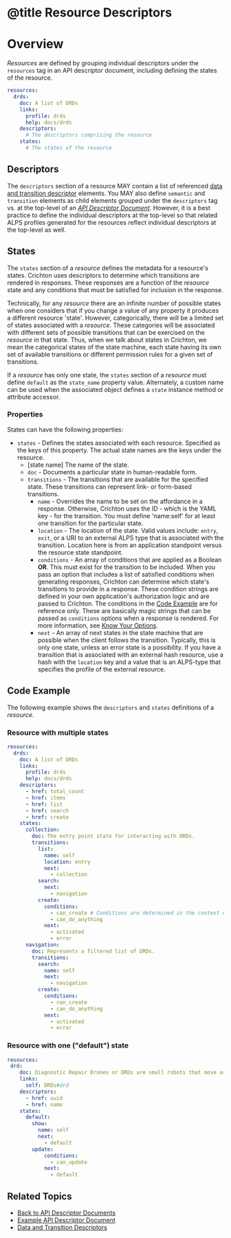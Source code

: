 # @title Resource Descriptors

# Overview
_Resources_ are defined by grouping individual descriptors under the `resources` tag in an API descriptor document,
including defining the states of the resource. 

```yaml
resources:
  drds:
    doc: A list of DRDs
    links:
      profile: drds
      help: docs/drds
    descriptors:
      # The descriptors comprising the resource
    states:
      # The states of the resource
```

## Descriptors <a name="descriptors"></a>
The `descriptors` section of a resource MAY contain a list of referenced [data and transition descriptor][] elements. 
You MAY also define `semantic` and `transition` elements as child elements grouped under the `descriptors` tag vs. at 
the top-level of an [_API Descriptor Document_][]. However, it is a best practice to define the individual descriptors 
at the top-level so that related ALPS profiles generated for the resources reflect individual descriptors at the 
top-level as well.

## States<a name="states"></a>
The `states` section of a _resource_ defines the metadata for a resource's states. Crichton uses descriptors to 
determine which transitions are rendered in responses. These responses are a function of the _resource_ state and any 
conditions that must be satisfied for inclusion in the response. 

Technically, for any _resource_ there are an infinite number of possible states when one considers that if you change a 
value of any property it produces a different resource 'state'. However, categorically, there will be a limited set of 
states associated with a _resource_. These categories will be associated with different sets of possible transitions 
that can be exercised on the _resource_ in that state. Thus, when we talk about states in Crichton, we mean the 
categorical states of the state machine, each state having its own set of available transitions or different permission 
rules for a given set of transitions.

If a _resource_ has only one state, the `states` section of a _resource_ must define `default` as the `state_name` 
property value. Alternately, a custom name can be used when the associated object defines a `state` 
instance method or attribute accessor.

### Properties<a name="state-properties"></a>
States can have the following properties:

- `states` - Defines the states associated with each resource. Specified as the keys of this property. The 
actual state names are the keys under the resource.
	- \[state name\] The name of the state.
	- `doc` - Documents a particular state in human-readable form.
	- `transitions` - The transitions that are available for the specified state. These transitions can represent 
	link- or form-based transitions.
		- `name` - Overrides the name to be set on the affordance in a response. Otherwise, Crichton uses the ID - which 
		is the YAML key - for the transition. You must define 'name:self' for at least one transition for the particular 
		state.
		- `location` - The location of the state. Valid values include: `entry`, `exit`, or a URI to an external ALPS 
		type that is associated with the transition. Location here is from an application standpoint versus the resource 
		state standpoint. 
		- `conditions` - An array of conditions that are applied as a Boolean __OR__. This must exist for the transition 
		to be included. When you pass an option that includes a list of satisfied conditions when generating responses, 
		Crichton can determine which state's transitions to provide in a response. These condition strings are defined 
		in your own application's authorization logic and are passed to Crichton. The conditions in the 
		[Code Example](#code-example) are for reference only. These are basically magic strings that can be passed as 
		`conditions` options when a response is rendered. For more information, see [Know Your Options][].		 
		- `next` - An array of next states in the state machine that are possible when the client follows the 
		transition. Typically, this is only one state, unless an error state is a possibility. If you have a transition 
		that is associated with an external hash resource, use a hash with the `location` key and a value that is an 
		ALPS-type that specifies the profile of the external resource.

## Code Example<a name="code-example"></a>
The following example shows the `descriptors` and `states` definitions of a _resource_.

### Resource with multiple states
```yaml
resources:
  drds:
    doc: A list of DRDs
    links:
      profile: drds
      help: docs/drds
    descriptors:
      - href: total_count
      - href: items
      - href: list
      - href: search
      - href: create
    states:
      collection:
        doc: The entry point state for interacting with DRDs.
        transitions:
          list:
            name: self
            location: entry
            next:
              - collection
          search:
            next:
              - navigation
          create:
            conditions:
              - can_create # Conditions are determined in the context of a request and passed to render the response
              - can_do_anything
            next:
              - activated
              - error
      navigation:
        doc: Represents a filtered list of DRDs.
        transitions:
          search:
            name: self
            next:
              - navigation
          create:
            conditions:
              - can_create 
              - can_do_anything
            next:
              - activated
              - error 
```

### Resource with one ("default") state
```yaml
resources:
 drd:
    doc: Diagnostic Repair Drones or DRDs are small robots that move around Leviathans. They are built by a Leviathan as it grows.
    links:
      self: DRDs#drd
    descriptors:
      - href: uuid
      - href: name
    states:
      default:
        show:
          name: self
          next:
            - default
        update:
            conditions:
              - can_update
            next:
              - default
```

## Related Topics<a name="related-topics"></a>
- [Back to API Descriptor Documents](api_descriptor_documents.md)
- [Example API Descriptor Document](../spec/fixtures/resource_descriptors/drds_descriptor_v1.yml)
- [Data and Transition Descriptors](data_and_transition_descriptors.md)

[_API Descriptor Document_]: api_descriptor_documents.md
[data and transition descriptor]: data_and_transition_descriptors.md
[Know Your Options]: getting_started.md#know-your-options
